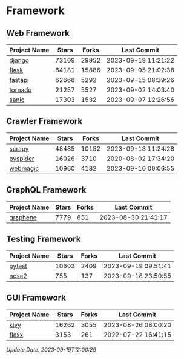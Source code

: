 # Framework

## Web Framework
| Project Name | Stars | Forks | Last Commit |
| ------------ | ----- | ----- | ----------- |
| [django](https://github.com/django/django) | 73109 | 29952 | 2023-09-19 11:21:22 |
| [flask](https://github.com/pallets/flask) | 64181 | 15886 | 2023-09-05 21:02:38 |
| [fastapi](https://github.com/tiangolo/fastapi) | 62668 | 5292 | 2023-09-15 08:39:26 |
| [tornado](https://github.com/tornadoweb/tornado) | 21257 | 5527 | 2023-09-02 14:03:40 |
| [sanic](https://github.com/sanic-org/sanic) | 17303 | 1532 | 2023-09-07 12:26:56 |

## Crawler Framework
| Project Name | Stars | Forks | Last Commit |
| ------------ | ----- | ----- | ----------- |
| [scrapy](https://github.com/scrapy/scrapy) | 48485 | 10152 | 2023-09-18 11:24:28 |
| [pyspider](https://github.com/binux/pyspider) | 16026 | 3710 | 2020-08-02 17:34:20 |
| [webmagic](https://github.com/code4craft/webmagic) | 10960 | 4182 | 2023-09-10 09:06:55 |

## GraphQL Framework
| Project Name | Stars | Forks | Last Commit |
| ------------ | ----- | ----- | ----------- |
| [graphene](https://github.com/graphql-python/graphene) | 7779 | 851 | 2023-08-30 21:41:17 |

## Testing Framework
| Project Name | Stars | Forks | Last Commit |
| ------------ | ----- | ----- | ----------- |
| [pytest](https://github.com/pytest-dev/pytest) | 10603 | 2409 | 2023-09-19 09:51:41 |
| [nose2](https://github.com/nose-devs/nose2) | 755 | 137 | 2023-09-18 23:50:55 |

## GUI Framework
| Project Name | Stars | Forks | Last Commit |
| ------------ | ----- | ----- | ----------- |
| [kivy](https://github.com/kivy/kivy) | 16262 | 3055 | 2023-08-26 08:00:20 |
| [flexx](https://github.com/flexxui/flexx) | 3153 | 261 | 2022-07-22 16:41:15 |

*Update Date: 2023-09-19T12:00:29*